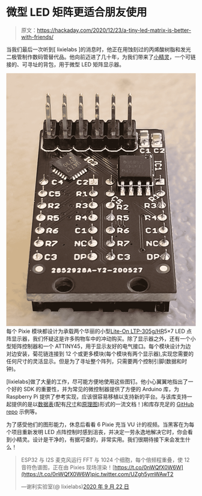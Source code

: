 # 微型 LED 矩阵更适合朋友使用

> 原文：<https://hackaday.com/2020/12/23/a-tiny-led-matrix-is-better-with-friends/>

当我们最后一次听到[ lixielabs ]的消息时，他正在用蚀刻过的丙烯酸树脂和发光二极管制作数码管替代品。他向前迈进了几十年，为我们带来了[小精灵](https://hackaday.io/project/174137-pixie-chainable-dual-57-micro-led-displays)，一个可链接的、可寻址的背包，用于微型 LED 矩阵显示器。

![](img/6a2b4e5d29e8980e7f8889d428c92771.png)每个 Pixie 模块都设计为承载两个华丽的小型[Lite-On LTP-305g/HR](https://octopart.com/ltp-305g-lite-on-549160?r=sp)5×7 LED 点阵显示器，我们怀疑这是许多购物车中的冲动购买。除了显示器之外，还有一个小型矩阵控制器和一个 ATTINY45，用于显示友好的电气接口。每个模块设计为边对边安装，菊花链连接到 12 个或更多模块(每个模块有两个显示器),实现您需要的任何尺寸的灵活显示。但是为了寻址整个阵列，只需要两个控制引脚(数据和时钟)。

[lixielabs]做了大量的工作，尽可能方便地使用这些图钉。他小心翼翼地指出了一个好的 SDK 的重要性，并为常见的微控制器提供了方便的 Arduino 库，为 Raspberry Pi 提供了参考实现，应该很容易移植以支持新的平台。与该库支持一起提供的是以[数据表](https://connornishijima.github.io/Pixie/extras/datasheet.html)(配有[尺寸](https://connornishijima.github.io/Pixie/extras/datasheet.html?page=8)和[原理图](https://connornishijima.github.io/Pixie/extras/datasheet.html?page=7))形式的一流文档！)和库存充足的 [GitHub repo](https://github.com/connornishijima/Pixie) 示例等。

为了感受他们的图形能力，休息后看看 6 Pixie 充当 VU 计的视频。当黑客在为每个项目重新发明 LED 点阵控制时感到沮丧，并决定一劳永逸地解决它时，你会看到小精灵。设计是干净的，有据可查的，非常实用。我们很期待接下来会发生什么！

> ESP32 与 I2S 麦克风运行 FFT 与 1024 个细胞，每个倍频程重叠，使 12 音符色谱图，正在由 Pixies 现场渲染！[https://t.co/0nWQfX0W6W](https://t.co/0nWQfX0W6W)pic.twitter.com/UZgh5ymWAwT2
> 
> —谢利实验室(@ lixielabs)[2020 年 9 月 22 日](https://twitter.com/lixielabs/status/1308543494970015744?ref_src=twsrc%5Etfw)